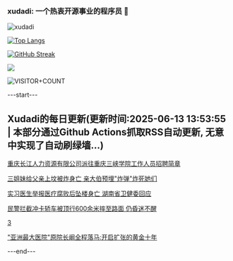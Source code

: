 ### xudadi: 一个热衷开源事业的程序员 👋

![xudadi](https://github-readme-stats-git-masterorgs-github-readme-stats-team.vercel.app/api?username=xudadi)

[![Top Langs](https://github-readme-stats.vercel.app/api/top-langs/?username=xudadi)](https://github.com/anuraghazra/github-readme-stats)

[![GitHub Streak](https://streak-stats.demolab.com?user=xudadi&locale=zh_Hans)](https://git.io/streak-stats)

![](https://raw.githubusercontent.com/xudadi/xudadi/main/assets/github-contribution-grid-snake.svg)

![VISITOR+COUNT](https://komarev.com/ghpvc/?username=xudadi&label=VISITOR+COUNT)


---start---

## Xudadi的每日更新(更新时间:2025-06-13 13:53:55 | 本部分通过Github Actions抓取RSS自动更新, 无意中实现了自动刷绿墙...)

[重庆长江人力资源有限公司派往重庆三峡学院工作人员招聘简章](https://www.gongkaoleida.com/article/2449116)

[三姐妹给父亲上坟被炸身亡 亲大伯预埋"炸弹"炸死她们](https://m.163.com/news/article/K1SAJ23N05561G0D.html)

[实习医生举报医疗腐败后坠楼身亡 湖南省卫健委回应](https://m.163.com/news/article/K1SVFN5J05149FJ6.html)

[民警拦截冲卡轿车被顶行600余米摔至路面 仍昏迷不醒](https://m.163.com/news/article/K1SH75SK0534P59R.html)

[3](https://m.163.com/touch/news/sub/domestic)

["亚洲最大医院"原院长阚全程落马:开启扩张的黄金十年](https://m.163.com/news/article/K1S4A8HF0514BE2Q.html)

---end---
